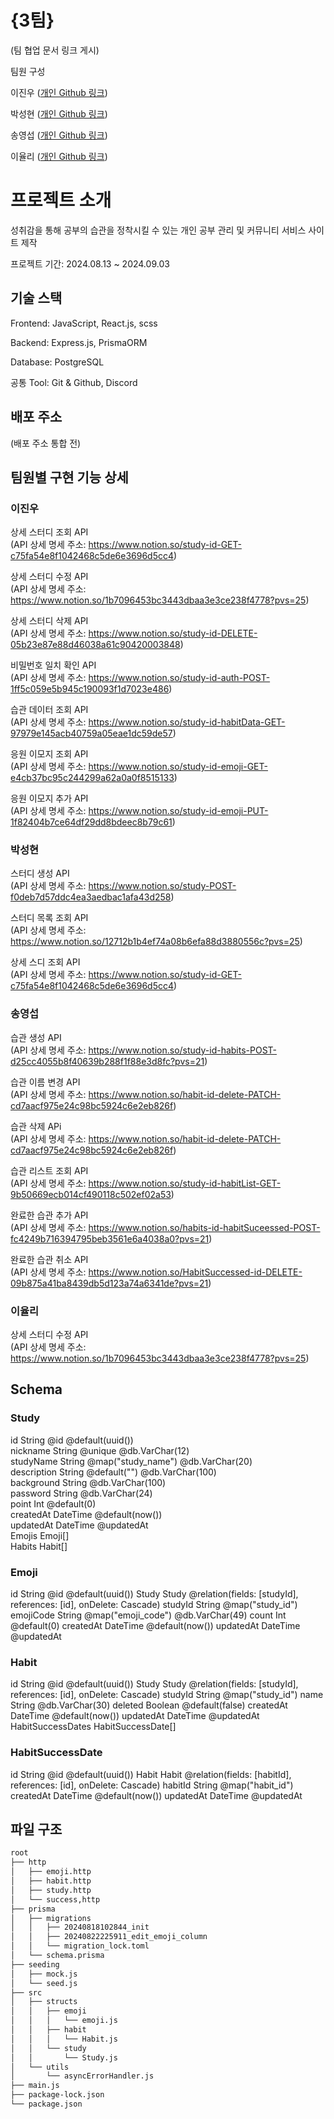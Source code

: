 {3팀}
==========
(팀 협업 문서 링크 게시)

팀원 구성

이진우 ([개인 Github 링크](https://github.com/ajantang))

박성현 ([개인 Github 링크](https://github.com/wxy0415))

송영섭 ([개인 Github 링크](https://github.com/songyoungsub))

이율리 ([개인 Github 링크](https://github.com/yoorli))

# 프로젝트 소개

성취감을 통해 공부의 습관을 정착시킬 수 있는 개인 공부 관리 및 커뮤니티 서비스 사이트 제작


프로젝트 기간: 2024.08.13 ~ 2024.09.03

## 기술 스택

Frontend: JavaScript, React.js, scss

Backend: Express.js, PrismaORM

Database: PostgreSQL

공통 Tool: Git & Github, Discord

## 배포 주소

(배포 주소 통합 전)

## 팀원별 구현 기능 상세

### 이진우

상세 스터디 조회 API   
(API 상세 명세 주소: https://www.notion.so/study-id-GET-c75fa54e8f1042468c5de6e3696d5cc4)

상세 스터디 수정 API   
(API 상세 명세 주소: https://www.notion.so/1b7096453bc3443dbaa3e3ce238f4778?pvs=25)

상세 스터디 삭제 API   
(API 상세 명세 주소: https://www.notion.so/study-id-DELETE-05b23e87e88d46038a61c90420003848)

비밀번호 일치 확인 API   
(API 상세 명세 주소: https://www.notion.so/study-id-auth-POST-1ff5c059e5b945c190093f1d7023e486)

습관 데이터 조회 API   
(API 상세 명세 주소: https://www.notion.so/study-id-habitData-GET-97979e145acb40759a05eae1dc59de57)

응원 이모지 조회 API   
(API 상세 명세 주소: https://www.notion.so/study-id-emoji-GET-e4cb37bc95c244299a62a0a0f8515133)

응원 이모지 추가 API   
(API 상세 명세 주소: https://www.notion.so/study-id-emoji-PUT-1f82404b7ce64df29dd8bdeec8b79c61)

### 박성현

스터디 생성 API    
(API 상세 명세 주소: https://www.notion.so/study-POST-f0deb7d57ddc4ea3aedbac1afa43d258)

스터디 목록 조회 API   
(API 상세 명세 주소: https://www.notion.so/12712b1b4ef74a08b6efa88d3880556c?pvs=25)

상세 스디 조회 API   
(API 상세 명세 주소: https://www.notion.so/study-id-GET-c75fa54e8f1042468c5de6e3696d5cc4)

### 송영섭

습관 생성 API   
(API 상세 명세 주소: https://www.notion.so/study-id-habits-POST-d25cc4055b8f40639b288f1f88e3d8fc?pvs=21)

습관 이름 변경 API   
(API 상세 명세 주소: https://www.notion.so/habit-id-delete-PATCH-cd7aacf975e24c98bc5924c6e2eb826f)

습관 삭제 APi   
(API 상세 명세 주소: https://www.notion.so/habit-id-delete-PATCH-cd7aacf975e24c98bc5924c6e2eb826f)

습관 리스트 조회 API   
(API 상세 명세 주소: https://www.notion.so/study-id-habitList-GET-9b50669ecb014cf490118c502ef02a53)

완료한 습관 추가 API   
(API 상세 명세 주소: https://www.notion.so/habits-id-habitSuceessed-POST-fc4249b716394795beb3561e6a4038a0?pvs=21)

완료한 습관 취소 API   
(API 상세 명세 주소: https://www.notion.so/HabitSuccessed-id-DELETE-09b875a41ba8439db5d123a74a6341de?pvs=21)

### 이율리

상세 스터디 수정 API   
(API 상세 명세 주소: https://www.notion.so/1b7096453bc3443dbaa3e3ce238f4778?pvs=25)

## Schema

### Study

  id          String   @id @default(uuid())   
  nickname    String   @unique @db.VarChar(12)   
  studyName   String   @map("study_name") @db.VarChar(20)   
  description String   @default("") @db.VarChar(100)   
  background  String   @db.VarChar(100)   
  password    String   @db.VarChar(24)   
  point       Int      @default(0)   
  createdAt   DateTime @default(now())   
  updatedAt   DateTime @updatedAt   
  Emojis      Emoji[]   
  Habits      Habit[]   

### Emoji

  id        String   @id @default(uuid())
  Study     Study    @relation(fields: [studyId], references: [id], onDelete: Cascade)
  studyId   String   @map("study_id")
  emojiCode String   @map("emoji_code") @db.VarChar(49)
  count     Int      @default(0)
  createdAt DateTime @default(now())
  updatedAt DateTime @updatedAt

### Habit

  id                String             @id @default(uuid())
  Study             Study              @relation(fields: [studyId], references: [id], onDelete: Cascade)
  studyId           String             @map("study_id")
  name              String             @db.VarChar(30)
  deleted           Boolean            @default(false)
  createdAt         DateTime           @default(now())
  updatedAt         DateTime           @updatedAt
  HabitSuccessDates HabitSuccessDate[]

### HabitSuccessDate

  id        String   @id @default(uuid())
  Habit     Habit    @relation(fields: [habitId], references: [id], onDelete: Cascade)
  habitId   String   @map("habit_id")
  createdAt DateTime @default(now())
  updatedAt DateTime @updatedAt


## 파일 구조

```bash
root
├── http
│   ├── emoji.http
│   ├── habit.http
│   ├── study.http
│   └── success,http
├── prisma
│   ├── migrations
│   │   ├── 20240818102844_init
│   │   ├── 20240822225911_edit_emoji_column
│   │   └── migration_lock.toml
│   └── schema.prisma
├── seeding
│   ├── mock.js
│   └── seed.js
├── src
│   ├── structs
│   │   ├── emoji
│   │   │   └── emoji.js
│   │   ├── habit
│   │   │   └── Habit.js
│   │   └── study
│   │       └── Study.js
│   └── utils
│       └── asyncErrorHandler.js
├── main.js
├── package-lock.json
└── package.json
``` 
